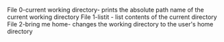 File 0-current working directory- prints the absolute path name of the current working directory
File 1-listit - list contents of the current directory
File 2-bring me home- changes the working directory to the user's home directory
